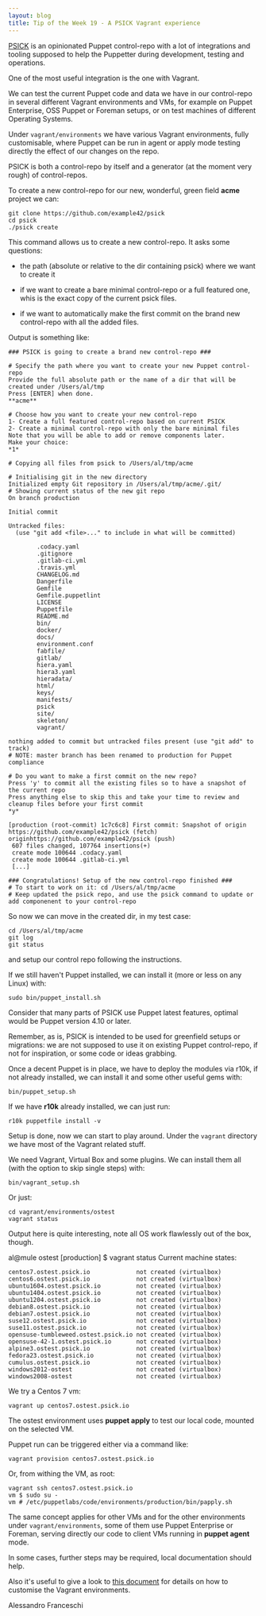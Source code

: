 ```yaml
---
layout: blog
title: Tip of the Week 19 - A PSICK Vagrant experience
---
```


[PSICK](http://github.com/example42/psick) is an opinionated Puppet control-repo with a lot of integrations and tooling supposed to help the Puppetter during development, testing and operations.

One of the most useful integration is the one with Vagrant.

We can test the current Puppet code and data we have in our control-repo in several different Vagrant environments and VMs, for example on Puppet Enterprise, OSS Puppet or Foreman setups, or on test machines of different Operating Systems.

Under ```vagrant/environments``` we have various Vagrant environments, fully customisable, where Puppet can be run in agent or apply mode testing directly the effect of our changes on the repo.

PSICK is both a control-repo by itself and a generator (at the moment very rough) of control-repos.

To create a new control-repo for our new, wonderful, green field **acme** project we can:

    git clone https://github.com/example42/psick
    cd psick
    ./psick create

This command allows us to create a new control-repo. It asks some questions:

- the path (absolute or relative to the dir containing psick) where we want to create it

- if we want to create a bare minimal control-repo or a full featured one, whis is the exact copy of the current psick files.

- if we want to automatically make the first commit on the brand new control-repo with all the added files.

Output is something like:

    ### PSICK is going to create a brand new control-repo ###
    
    # Specify the path where you want to create your new Puppet control-repo
    Provide the full absolute path or the name of a dir that will be created under /Users/al/tmp
    Press [ENTER] when done.
    **acme**

    # Choose how you want to create your new control-repo
    1- Create a full featured control-repo based on current PSICK
    2- Create a minimal control-repo with only the bare minimal files
    Note that you will be able to add or remove components later.
    Make your choice:
    *1*

    # Copying all files from psick to /Users/al/tmp/acme

    # Initialising git in the new directory
    Initialized empty Git repository in /Users/al/tmp/acme/.git/
    # Showing current status of the new git repo
    On branch production
    
    Initial commit
    
    Untracked files:
      (use "git add <file>..." to include in what will be committed)
    
            .codacy.yaml
            .gitignore
            .gitlab-ci.yml
            .travis.yml
            CHANGELOG.md
            Dangerfile
            Gemfile
            Gemfile.puppetlint
            LICENSE
            Puppetfile
            README.md
            bin/
            docker/
            docs/
            environment.conf
            fabfile/
            gitlab/
            hiera.yaml
            hiera3.yaml
            hieradata/
            html/
            keys/
            manifests/
            psick
            site/
            skeleton/
            vagrant/
    
    nothing added to commit but untracked files present (use "git add" to track)
    # NOTE: master branch has been renamed to production for Puppet compliance
    
    # Do you want to make a first commit on the new repo?
    Press 'y' to commit all the existing files so to have a snapshot of the current repo
    Press anything else to skip this and take your time to review and cleanup files before your first commit
    *y*
    
    [production (root-commit) 1c7c6c8] First commit: Snapshot of origin     https://github.com/example42/psick (fetch) originhttps://github.com/example42/psick (push)
     607 files changed, 107764 insertions(+)
     create mode 100644 .codacy.yaml
     create mode 100644 .gitlab-ci.yml
     [...]
 
    ### Congratulations! Setup of the new control-repo finished ###
    # To start to work on it: cd /Users/al/tmp/acme
    # Keep updated the psick repo, and use the psick command to update or add componenent to your control-repo

So now we can move in the created dir, in my test case:

    cd /Users/al/tmp/acme
    git log
    git status

and setup our control repo following the instructions.

If we still haven't Puppet installed, we can install it (more or less on any Linux) with:

    sudo bin/puppet_install.sh

Consider that many parts of PSICK use Puppet latest features, optimal would be Puppet version 4.10 or later.

Remember, as is, PSICK is intended to be used for greenfield setups or migrations: we are not supposed to use it on existing Puppet control-repo, if not for inspiration, or some code or ideas grabbing.

Once a decent Puppet is in place, we have to deploy the modules via r10k, if not already installed, we can install it and some other useful gems with:

    bin/puppet_setup.sh

If we have **r10k** already installed, we can just run:

    r10k puppetfile install -v

Setup is done, now we can start to play around. Under the ```vagrant``` directory we have most of the Vagrant related stuff.

We need Vagrant, Virtual Box and some plugins. We can install them all (with the option to skip single steps) with:

    bin/vagrant_setup.sh

Or just:


    cd vagrant/environments/ostest
    vagrant status

Output here is quite interesting, note all OS work flawlessly out of the box, though.

al@mule ostest [production] $ vagrant status
Current machine states:

    centos7.ostest.psick.io             not created (virtualbox)
    centos6.ostest.psick.io             not created (virtualbox)
    ubuntu1604.ostest.psick.io          not created (virtualbox)
    ubuntu1404.ostest.psick.io          not created (virtualbox)
    ubuntu1204.ostest.psick.io          not created (virtualbox)
    debian8.ostest.psick.io             not created (virtualbox)
    debian7.ostest.psick.io             not created (virtualbox)
    suse12.ostest.psick.io              not created (virtualbox)
    suse11.ostest.psick.io              not created (virtualbox)
    opensuse-tumbleweed.ostest.psick.io not created (virtualbox)
    opensuse-42-1.ostest.psick.io       not created (virtualbox)
    alpine3.ostest.psick.io             not created (virtualbox)
    fedora23.ostest.psick.io            not created (virtualbox)
    cumulus.ostest.psick.io             not created (virtualbox)
    windows2012-ostest                  not created (virtualbox)
    windows2008-ostest                  not created (virtualbox)

We try a Centos 7 vm:

    vagrant up centos7.ostest.psick.io

The ostest environment uses **puppet apply** to test our local code, mounted on the selected VM.

Puppet run can be triggered either via a command like:

    vagrant provision centos7.ostest.psick.io

Or, from withing the VM, as root:

    vagrant ssh centos7.ostest.psick.io
    vm $ sudo su -
    vm # /etc/puppetlabs/code/environments/production/bin/papply.sh

The same concept applies for other VMs and for the other environments under ```vagrant/environments```, some of them use Puppet Enterprise or Foreman, serving directly our code to client VMs running in **puppet agent** mode.

In some cases, further steps may be required, local documentation should help.

Also it's useful to give a look to [this document](https://github.com/example42/psick/blob/production/docs/vagrant.md) for  details on how to customise the Vagrant environments.


Alessandro Franceschi

